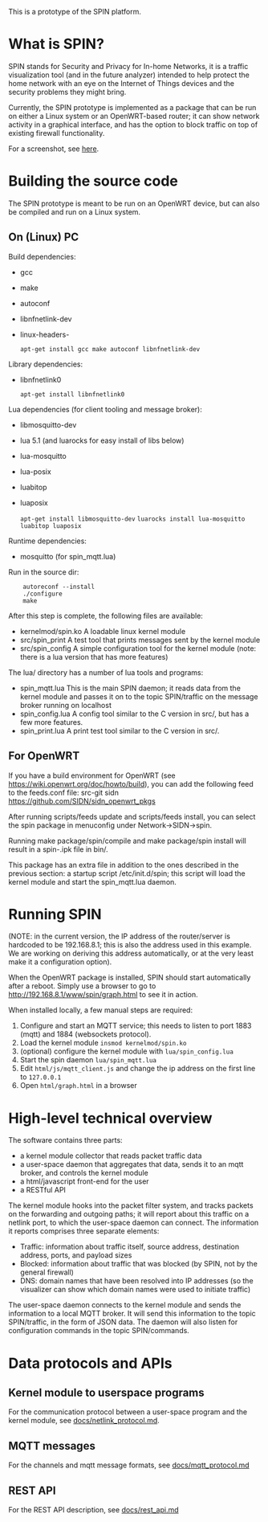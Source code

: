 
This is a prototype of the SPIN platform.

# What is SPIN?

SPIN stands for Security and Privacy for In-home Networks, it is a
traffic visualization tool (and in the future analyzer) intended to
help protect the home network with an eye on the Internet of Things
devices and the security problems they might bring.

Currently, the SPIN prototype is implemented as a package that can be
run on either a Linux system or an OpenWRT-based router; it can show
network activity in a graphical interface, and has the option to block
traffic on top of existing firewall functionality.

For a screenshot, see [here](/doc/prototype-20170103.png?raw=true).


# Building the source code

The SPIN prototype is meant to be run on an OpenWRT device, but can also be compiled and run on a Linux system.

## On (Linux) PC

Build dependencies:

- gcc
- make
- autoconf
- libnfnetlink-dev
- linux-headers-<version>

    `apt-get install gcc make autoconf libnfnetlink-dev`

Library dependencies:

- libnfnetlink0

    `apt-get install libnfnetlink0`

Lua dependencies (for client tooling and message broker):

- libmosquitto-dev
- lua 5.1 (and luarocks for easy install of libs below)
- lua-mosquitto
- lua-posix
- luabitop
- luaposix

    `apt-get install libmosquitto-dev`
    `luarocks install lua-mosquitto luabitop luaposix`


Runtime dependencies:
- mosquitto (for spin_mqtt.lua)


Run in the source dir:

```
    autoreconf --install
    ./configure
    make
```

After this step is complete, the following files are available:
- kernelmod/spin.ko
A loadable linux kernel module
- src/spin_print
A test tool that prints messages sent by the kernel module
- src/spin_config
A simple configuration tool for the kernel module (note: there is a lua version that has more features)

The lua/ directory has a number of lua tools and programs:
- spin_mqtt.lua
This is the main SPIN daemon; it reads data from the kernel module and passes it on to the topic SPIN/traffic on the message broker running on localhost
- spin_config.lua
A config tool similar to the C version in src/, but has a few more features.
- spin_print.lua
A print test tool similar to the C version in src/.


## For OpenWRT

If you have a build environment for OpenWRT (see https://wiki.openwrt.org/doc/howto/build), you can add the following feed to the feeds.conf file:
src-git sidn https://github.com/SIDN/sidn_openwrt_pkgs

After running scripts/feeds update and scripts/feeds install, you can select the spin package in menuconfig under Network->SIDN->spin.

Running make package/spin/compile and make package/spin install will result in a spin-<version>.ipk file in bin/<architecture>.

This package has an extra file in addition to the ones described in the
previous section: a startup script /etc/init.d/spin; this script will
load the kernel module and start the spin_mqtt.lua daemon.


# Running SPIN

(NOTE: in the current version, the IP address of the router/server is
hardcoded to be 192.168.8.1; this is also the address used in this
example. We are working on deriving this address automatically, or at
the very least make it a configuration option).

When the OpenWRT package is installed, SPIN should start automatically
after a reboot. Simply use a browser to go to
http://192.168.8.1/www/spin/graph.html to see it in action.

When installed locally, a few manual steps are required:

1. Configure and start an MQTT service; this needs to listen to port 1883 (mqtt) and 1884 (websockets protocol).
2. Load the kernel module `insmod kernelmod/spin.ko`
3. (optional) configure the kernel module with `lua/spin_config.lua`
4. Start the spin daemon `lua/spin_mqtt.lua`
5. Edit `html/js/mqtt_client.js` and change the ip address on the first line to `127.0.0.1`
6. Open `html/graph.html` in a browser



# High-level technical overview

The software contains three parts:

- a kernel module collector that reads packet traffic data
- a user-space daemon that aggregates that data, sends it to an mqtt broker, and controls the kernel module
- a html/javascript front-end for the user
- a RESTful API

The kernel module hooks into the packet filter system, and tracks packets on the forwarding and outgoing paths; it will report about this traffic on a netlink port, to which the user-space daemon can connect. The information it reports comprises three separate elements:

* Traffic: information about traffic itself, source address, destination address, ports, and payload sizes
* Blocked: information about traffic that was blocked (by SPIN, not by the general firewall)
* DNS: domain names that have been resolved into IP addresses (so the visualizer can show which domain names were used to initiate traffic)

The user-space daemon connects to the kernel module and sends the information to a local MQTT broker. It will send this information to the topic SPIN/traffic, in the form of JSON data.
The daemon will also listen for configuration commands in the topic SPIN/commands.


# Data protocols and APIs

## Kernel module to userspace programs

For the communication protocol between a user-space program and the kernel module, see [docs/netlink_protocol.md](docs/netlink_protocol.md).

## MQTT messages

For the channels and mqtt message formats, see [docs/mqtt_protocol.md](docs/mqtt_protocol.md)

## REST API

For the REST API description, see [docs/rest_api.md](docs/rest_api.md)

